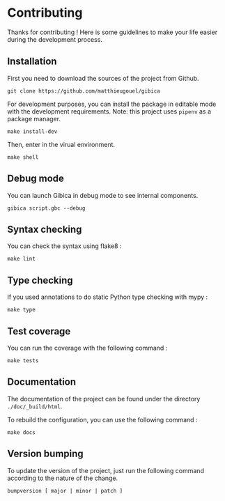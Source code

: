 # Contributing

Thanks for contributing ! Here is some guidelines to make your life easier during the development process.

## Installation

First you need to download the sources of the project from Github.

```
git clone https://github.com/matthieugouel/gibica
```

For development purposes, you can install the package in editable mode with the development requirements. Note: this project uses `pipenv` as a package manager.

```
make install-dev
```

Then, enter in the virual environment.

```
make shell
```

## Debug mode


You can launch Gibica in debug mode to see internal components.

```
gibica script.gbc --debug
```

## Syntax checking

You can check the syntax using flake8 :

```
make lint
```

## Type checking

If you used annotations to do static Python type checking with mypy :

```
make type
```

## Test coverage

You can run the coverage with the following command :

```
make tests
```

## Documentation

The documentation of the project can be found under the directory `./doc/_build/html`.

To rebuild the configuration, you can use the following command :

```
make docs
```

## Version bumping

To update the version of the project, just run the following command according to the nature of the change.

```
bumpversion [ major | minor | patch ]
```
